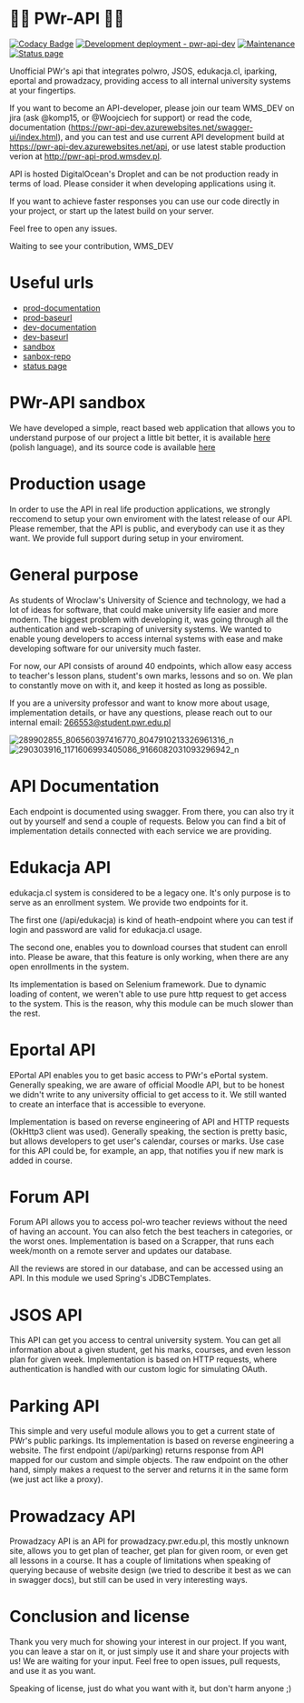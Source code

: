 # :rocket::rocket: PWr-API :rocket::rocket:
[![Codacy Badge](https://app.codacy.com/project/badge/Grade/bd8c106b8f4943e28702cbc54ce776b5)](https://www.codacy.com/gh/komp15/PWr-API/dashboard?utm_source=github.com&amp;utm_medium=referral&amp;utm_content=komp15/PWr-API&amp;utm_campaign=Badge_Grade) 
[![Development deployment - pwr-api-dev](https://github.com/komp15/PWr-API/actions/workflows/main_pwr-api-dev.yml/badge.svg)](https://github.com/komp15/PWr-API/actions/workflows/main_pwr-api-dev.yml)
[![Maintenance](https://img.shields.io/badge/Maintained%3F-yes-green.svg)](https://GitHub.com/Naereen/StrapDown.js/graphs/commit-activity)
[![Status page](https://img.shields.io/badge/StatusPage-UP-<COLOR>.svg)](https://pwr-api-status.wmsdev.pl/)


Unofficial PWr's api that integrates polwro, JSOS, edukacja.cl, iparking, eportal and prowadzacy, providing access to all internal university systems at your fingertips.

If you want to become an API-developer, please join our team WMS_DEV on jira (ask @komp15, or @Woojciech for support) or read the code, documentation (https://pwr-api-dev.azurewebsites.net/swagger-ui/index.html), and you can test and use current API development build at https://pwr-api-dev.azurewebsites.net/api, or use latest stable production verion at http://pwr-api-prod.wmsdev.pl. 

API is hosted DigitalOcean's Droplet and can be not production ready in terms of load. Please consider it when developing applications using it.

If you want to achieve faster responses you can use our code directly in your project, or start up the latest build on your server.

Feel free to open any issues.

Waiting to see your contribution,
WMS_DEV

# Useful urls
* [prod-documentation](http://pwr-api-prod.wmsdev.pl/swagger-ui/index.html)
* [prod-baseurl](http://pwr-api-prod.wmsdev.pl)
* [dev-documentation](https://pwr-api-dev.azurewebsites.net/swagger-ui/index.html)
* [dev-baseurl](https://pwr-api-dev.azurewebsites.net)
* [sandbox](http://pwr-api-sandbox.herokuapp.com/)
* [sanbox-repo](https://github.com/komp15/pwr-api-sandbox)
* [status page](https://pwr-api-status.wmsdev.pl/)

# PWr-API sandbox
We have developed a simple, react based web application that allows you to understand purpose of our project a little bit better, it is available [here](http://pwr-api-sandbox.herokuapp.com/) (polish language), and its source code is available [here](https://github.com/komp15/pwr-api-sandbox)

# Production usage
In order to use the API in real life production applications, we strongly reccomend to setup your own enviroment with the latest release of our API. Please remember, that the API is public, and everybody can use it as they want. We provide full support during setup in your enviroment.

# General purpose
As students of Wroclaw's University of Science and technology, we had a lot of ideas for software, that could make university life easier and more modern. The biggest problem with developing it, was going through all the authentication and web-scraping of university systems. We wanted to enable young developers to access internal systems with ease and make developing software for our university much faster. 

For now, our API consists of around 40 endpoints, which allow easy access to teacher's lesson plans, student's own marks, lessons and so on. We plan to constantly move on with it, and keep it hosted as long as possible.

If you are a university professor and want to know more about usage, implementation details, or have any questions, please reach out to our internal email: 266553@student.pwr.edu.pl

![289902855_806560397416770_8047910213326961316_n](https://user-images.githubusercontent.com/77535280/179359955-2ad91dce-2e03-4b69-82e9-8e5bd9b07835.png)
![290303916_1171606993405086_9166082031093296942_n](https://user-images.githubusercontent.com/77535280/179359995-bdfb2a39-fec7-4d6a-b23c-4389554ed03f.png)


# API Documentation

Each endpoint is documented using swagger. From there, you can also try it out by yourself and send a couple of requests. Below you can find a bit of implementation details connected with each service we are providing.


# Edukacja API
edukacja.cl system is considered to be a legacy one. It's only purpose is to serve as an enrollment system. We provide two endpoints for it.

The first one (/api/edukacja) is kind of heath-endpoint where you can test if login and password are valid for edukacja.cl usage.

The second one, enables you to download courses that student can enroll into. Please be aware, that this feature is only working, when there are any open enrollments in the system.

Its implementation is based on Selenium framework. Due to dynamic loading of content, we weren't able to use pure http request to get access to the system. This is the reason, why this module can be much slower than the rest.

# Eportal API
EPortal API enables you to get basic access to PWr's ePortal system. Generally speaking, we are aware of official Moodle API, but to be honest we didn't write to any university official to get access to it. We still wanted to create an interface that is accessible to everyone. 

Implementation is based on reverse engineering of API and HTTP requests (OkHttp3 client was used). Generally speaking, the section is pretty basic, but allows developers to get user's calendar, courses or marks. Use case for this API could be, for example, an app, that notifies you if new mark is added in course.

# Forum API
Forum API allows you to access pol-wro teacher reviews without the need of having an account. You can also fetch the best teachers in categories, or the worst ones. Implementation is based on a Scrapper, that runs each week/month on a remote server and updates our database.

All the reviews are stored in our database, and can be accessed using an API. In this module we used Spring's JDBCTemplates.

# JSOS API
This API can get you access to central university system. You can get all information about a given student, get his marks, courses, and even lesson plan for given week. Implementation is based on HTTP requests, where authentication is handled with our custom logic for simulating OAuth.

# Parking API
This simple and very useful module allows you to get a current state of PWr's public parkings. Its implementation is based on reverse engineering a website. The first endpoint (/api/parking) returns response from API mapped for our custom and simple objects. The raw endpoint on the other hand, simply makes a request to the server and returns it in the same form (we just act like a proxy).

# Prowadzacy API
Prowadzacy API is an API for prowadzacy.pwr.edu.pl, this mostly unknown site, allows you to get plan of teacher, get plan for given room, or even get all lessons in a course. It has a couple of limitations when speaking of querying because of website design (we tried to describe it best as we can in swagger docs), but still can be used in very interesting ways.


# Conclusion and license
Thank you very much for showing your interest in our project. If you want, you can leave a star on it, or just simply use it and share your projects with us! We are waiting for your input. Feel free to open issues, pull requests, and use it as you want.

Speaking of license, just do what you want with it, but don't harm anyone ;) 


